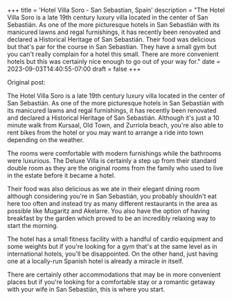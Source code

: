 +++
title = 'Hotel Villa Soro - San Sebastian, Spain'
description = "The Hotel Villa Soro is a late 19th century luxury villa located in the center of San Sebastián. As one of the more picturesque hotels in San Sebastián with its manicured lawns and regal furnishings, it has recently been renovated and declared a Historical Heritage of San Sebastián. Their food was delicious but that's par for the course in San Sebastian. They have a small gym but you can't really complain for a hotel this small. There are more convenient hotels but this was certainly nice enough to go out of your way for."
date = 2023-09-03T14:40:55-07:00
draft = false
+++

Original post:

The Hotel Villa Soro is a late 19th century luxury villa located in the center of San Sebastián. As one of the more picturesque hotels in San Sebastián with its manicured lawns and regal furnishings, it has recently been renovated and declared a Historical Heritage of San Sebastián. Although it's just a 10 minute walk from Kursaal, Old Town, and Zurriola beach, you're also able to rent bikes from the hotel or you may want to arrange a ride into town depending on the weather.

The rooms were comfortable with modern furnishings while the bathrooms were luxurious. The Deluxe Villa is certainly a step up from their standard double room as they are the original rooms from the family who used to live in the estate before it became a hotel.

Their food was also delicious as we ate in their elegant dining room although considering you're in San Sebastián, you probably shouldn't eat here too often and instead try as many different restaurants in the area as possible like Mugaritz and Akelarre. You also have the option of having breakfast by the garden which proved to be an incredibly relaxing way to start the morning.

The hotel has a small fitness facility with a handful of cardio equipment and some weights but if you're looking for a gym that's at the same level as in international hotels, you'll be disappointed. On the other hand, just having one at a locally-run Spanish hotel is already a miracle in itself.

There are certainly other accommodations that may be in more convenient places but if you're looking for a comfortable stay or a romantic getaway with your wife in San Sebastián, this is where you start.